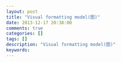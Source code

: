 ```yaml
---
layout: post
title: "Visual formatting model(图)"
date: 2013-12-17 20:38:00 
comments: true
categories: []
tags: []
description: "Visual formatting model(图)"
keywords: 
---
```



 
 


